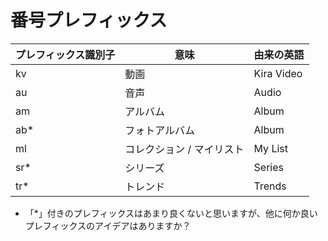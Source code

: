# 番号プレフィックス
| プレフィックス識別子 | 意味 | 由来の英語 |
| --- | --- | --- |
| kv | 動画 | Kira Video |
| au | 音声 | Audio |
| am | アルバム | Album |
| ab* | フォトアルバム | Album |
| ml | コレクション / マイリスト | My List |
| sr* | シリーズ | Series |
| tr* | トレンド | Trends |

* 「*」付きのプレフィックスはあまり良くないと思いますが、他に何か良いプレフィックスのアイデアはありますか？
